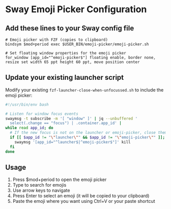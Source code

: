 # Sway Emoji Picker Configuration

## Add these lines to your Sway config file

```
# Emoji picker with FZF (copies to clipboard)
bindsym $mod+period exec $USER_BIN/emoji-picker/emoji-picker.sh

# Set floating window properties for the emoji picker
for_window [app_id="^emoji-picker$"] floating enable, border none, resize set width 65 ppt height 60 ppt, move position center
```

## Update your existing launcher script

Modify your existing `fzf-launcher-close-when-unfocussed.sh` to include the emoji picker:

```bash
#!/usr/bin/env bash

# Listen for window focus events
swaymsg -t subscribe -m '[ "window" ]' | jq --unbuffered '
  select(.change == "focus") | .container.app_id' |
while read app_id; do
  # If the new focus is not on the launcher or emoji-picker, close them
  if [[ $app_id != "\"launcher\"" && $app_id != "\"emoji-picker\"" ]]; then
    swaymsg '[app_id="^launcher$|^emoji-picker$"]' kill
  fi
done
```

## Usage
1. Press $mod+period to open the emoji picker
2. Type to search for emojis
3. Use arrow keys to navigate
4. Press Enter to select an emoji (it will be copied to your clipboard)
5. Paste the emoji where you want using Ctrl+V or your paste shortcut